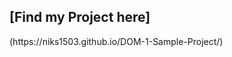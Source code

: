 <h2 style="text-style:none">[Find my Project here]</h2>(https://niks1503.github.io/DOM-1-Sample-Project/)
